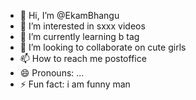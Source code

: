 - 👋 Hi, I’m @EkamBhangu
- 👀 I’m interested in sxxx videos
- 🌱 I’m currently learning b tag
- 💞️ I’m looking to collaborate on cute girls
- 📫 How to reach me postoffice
- 😄 Pronouns: ...
- ⚡ Fun fact: i am funny man

<!---
EkamBhangu/EkamBhangu is a ✨ special ✨ repository because its `README.md` (this file) appears on your GitHub profile.
You can click the Preview link to take a look at your changes.
--->
